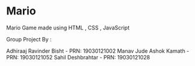 # Mario
Mario Game made using HTML , CSS , JavaScript

Group Project By : 

Adhiraaj Ravinder Bisht - PRN: 19030121002
Manav Jude Ashok Kamath - PRN: 19030121052
Sahil Deshbrahtar - PRN: 19030121028
